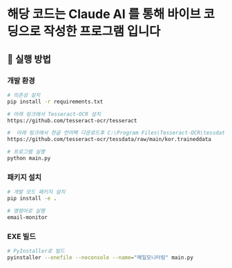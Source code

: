 # 해당 코드는 Claude AI 를 통해 바이브 코딩으로 작성한 프로그램 입니다 

## 🚀 실행 방법

### 개발 환경
```bash
# 의존성 설치
pip install -r requirements.txt

# 아래 링크에서 Tesseract-OCR 설치 
https://github.com/tesseract-ocr/tesseract

#  아래 링크에서 한글 언어팩 다운로드후 C:\Program Files\Tesseract-OCR\tessdata\kor.traineddata 경로에 배치 
https://github.com/tesseract-ocr/tessdata/raw/main/kor.traineddata

# 프로그램 실행
python main.py
```

### 패키지 설치
```bash
# 개발 모드 패키지 설치
pip install -e .

# 명령어로 실행
email-monitor
```

### EXE 빌드
```bash
# PyInstaller로 빌드
pyinstaller --onefile --noconsole --name="메일모니터링" main.py
```


